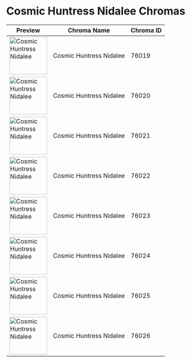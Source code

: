 # Cosmic Huntress Nidalee Chromas

| Preview | Chroma Name | Chroma ID |
|---|---|---|
| <img src='https://raw.communitydragon.org/latest/plugins/rcp-be-lol-game-data/global/default/v1/champion-chroma-images/76/76019.png' alt='Cosmic Huntress Nidalee' width='100'> | Cosmic Huntress Nidalee | 76019 |
| <img src='https://raw.communitydragon.org/latest/plugins/rcp-be-lol-game-data/global/default/v1/champion-chroma-images/76/76020.png' alt='Cosmic Huntress Nidalee' width='100'> | Cosmic Huntress Nidalee | 76020 |
| <img src='https://raw.communitydragon.org/latest/plugins/rcp-be-lol-game-data/global/default/v1/champion-chroma-images/76/76021.png' alt='Cosmic Huntress Nidalee' width='100'> | Cosmic Huntress Nidalee | 76021 |
| <img src='https://raw.communitydragon.org/latest/plugins/rcp-be-lol-game-data/global/default/v1/champion-chroma-images/76/76022.png' alt='Cosmic Huntress Nidalee' width='100'> | Cosmic Huntress Nidalee | 76022 |
| <img src='https://raw.communitydragon.org/latest/plugins/rcp-be-lol-game-data/global/default/v1/champion-chroma-images/76/76023.png' alt='Cosmic Huntress Nidalee' width='100'> | Cosmic Huntress Nidalee | 76023 |
| <img src='https://raw.communitydragon.org/latest/plugins/rcp-be-lol-game-data/global/default/v1/champion-chroma-images/76/76024.png' alt='Cosmic Huntress Nidalee' width='100'> | Cosmic Huntress Nidalee | 76024 |
| <img src='https://raw.communitydragon.org/latest/plugins/rcp-be-lol-game-data/global/default/v1/champion-chroma-images/76/76025.png' alt='Cosmic Huntress Nidalee' width='100'> | Cosmic Huntress Nidalee | 76025 |
| <img src='https://raw.communitydragon.org/latest/plugins/rcp-be-lol-game-data/global/default/v1/champion-chroma-images/76/76026.png' alt='Cosmic Huntress Nidalee' width='100'> | Cosmic Huntress Nidalee | 76026 |
